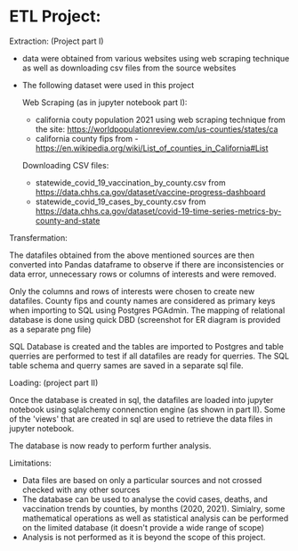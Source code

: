 # ETL Project:

Extraction: (Project part I)
- data were obtained from various websites using web scraping technique as well as downloading csv files from the source websites
- The following dataset were used in this project
    
    Web Scraping (as in jupyter notebook part I): 
    - california couty population 2021 using web scraping technique from the site: https://worldpopulationreview.com/us-counties/states/ca
    - california county fips from - https://en.wikipedia.org/wiki/List_of_counties_in_California#List
    
    Downloading CSV files:
    - statewide_covid_19_vaccination_by_county.csv from https://data.chhs.ca.gov/dataset/vaccine-progress-dashboard
    - statewide_covid_19_cases_by_county.csv from https://data.chhs.ca.gov/dataset/covid-19-time-series-metrics-by-county-and-state
   
Transfermation:

The datafiles obtained from the above mentioned sources are then converted into Pandas dataframe to observe if there are inconsistencies or data error, unnecessary rows or columns of interests and were removed. 

Only the columns and rows of interests were chosen to create new datafiles. County fips and county names are considered as primary keys when importing to SQL using Postgres PGAdmin. The mapping of relational database is done using quick DBD (screenshot for ER diagram is provided as a separate png file)

SQL Database is created and the tables are imported to Postgres and table querries are performed to test if all datafiles are ready for querries. The SQL table schema and querry sames are saved in a separate sql file.

Loading: (project part II) 

Once the database is created in sql, the datafiles are loaded into jupyter notebook using sqlalchemy connenction engine (as shown in part II).
Some of the 'views' that are created in sql are used to retrieve the data files in jupyter notebook. 

The database is now ready to perform further analysis.

Limitations:

- Data files are based on only a particular sources and not crossed checked with any other sources
- The database can be used to analyse the covid cases, deaths, and vaccination trends by counties, by months (2020, 2021). Simialry, some mathematical operations as well as statistical analysis can be performed on the limited database (it doesn't provide a wide range of scope)
- Analysis is not performed as it is beyond the scope of this project. 






     
     
     
     
     

